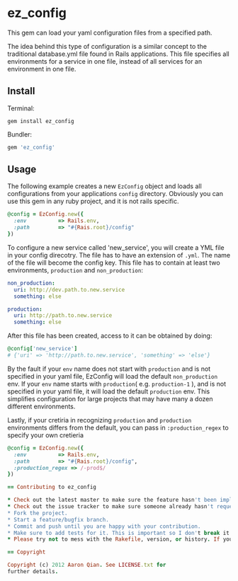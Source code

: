 ez_config
=========

This gem can load your yaml configuration files from a specified path.


The idea behind this type of configuration is a similar concept to the
traditional database.yml file found in Rails applications. This file specifies
all environments for a service in one file, instead of all services for an
environment in one file.

Install
--------

Terminal:

```
gem install ez_config
```

Bundler:

```ruby
gem 'ez_config'
```

Usage
-----

The following example creates a new `EzConfig` object and loads all configurations
from your applications `config` directory. Obviously you can use this gem in any
ruby project, and it is not rails specific.

```ruby
@config = EzConfig.new({
  :env          => Rails.env,
  :path         => "#{Rais.root}/config"
})
```

To configure a new service called 'new_service', you will create a YML file in
your config direcotry. The file has to have an extension of `.yml`. The name of
the file will become the config key. This file has to contain at least two
environments, `production` and `non_production`:

```yaml
non_production:
  uri: http://dev.path.to.new.service
  something: else

production:
  uri: http://path.to.new.service
  something: else
```

After this file has been created, access to it can be obtained by doing:

```ruby
@config['new_service']
# {'uri' => 'http://path.to.new.service', 'something' => 'else'}
```

By the fault if your `env` name does not start with `production` and is not specified in
your yaml file, EzConfig will load the default `non_production` env. If your `env`
name starts with `production`( e.g. `production-1` ), and is not specified in your yaml
file, it will load the default `production` env. This simplifies configuration for large
projects that may have many a dozen different environments.

Lastly, if your cretiria in recognizing `production` and `production` environments differs
from the default, you can pass in `:production_regex` to specify your own cretieria 

```ruby
@config = EzConfig.new({
  :env          => Rails.env,
  :path         => "#{Rais.root}/config",
  :production_regex => /-prod$/
})

== Contributing to ez_config

* Check out the latest master to make sure the feature hasn't been implemented or the bug hasn't been fixed yet.
* Check out the issue tracker to make sure someone already hasn't requested it and/or contributed it.
* Fork the project.
* Start a feature/bugfix branch.
* Commit and push until you are happy with your contribution.
* Make sure to add tests for it. This is important so I don't break it in a future version unintentionally.
* Please try not to mess with the Rakefile, version, or history. If you want to have your own version, or is otherwise necessary, that is fine, but please isolate to its own commit so I can cherry-pick around it.

== Copyright

Copyright (c) 2012 Aaron Qian. See LICENSE.txt for
further details.


